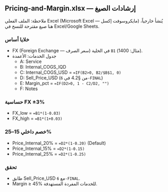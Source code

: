 ## Pricing-and-Margin.xlsx — إرشادات الصيغ

ملاحظة: الملف الفعلي Excel (Microsoft Excel — مايكروسوفت إكسل) يُنشأ خارجياً، هنا صيغ مقترحة للنسخ في Excel/Google Sheets.

### خلايا أساس
- FX (Foreign Exchange — سعر الصرف) في الخلية `B1` (مثال: 1400).
- جدول الخدمات: الأعمدة
  - A: Service
  - B: Internal_COGS_IQD
  - C: Internal_COGS_USD = `=IF(B2>0, B2/$B$1, 0)`
  - D: Sell_Price_USD (من §4.2 في `6‑FINAL`)
  - E: Margin_pct = `=IF(D2>0, 1 - C2/D2, "")`
  - F: Notes

### حساسية FX ±3%
- FX_low = `=B1*(1-0.03)`
- FX_high = `=B1*(1+0.03)`

### خصم داخلي 15–25%
- Price_Internal_20% = `=D2*(1-0.20)` (Default)
- Price_Internal_15% = `=D2*(1-0.15)`
- Price_Internal_25% = `=D2*(1-0.25)`

### تحقق
- طابق Sell_Price_USD مع `6‑FINAL`.
- Margin ≥ 45% للخدمات المفردة المستهدفة.


